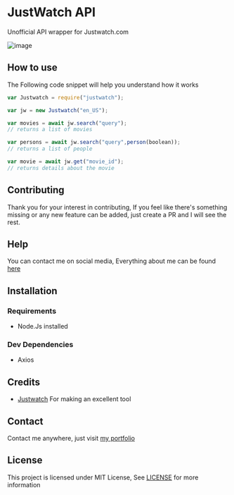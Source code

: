# JustWatch API
Unofficial API wrapper for Justwatch.com  
  
![image](https://user-images.githubusercontent.com/17960677/97101621-013bd980-16c5-11eb-8758-3a7b28fe9829.png)

## How to use
The Following code snippet will help you understand how it works  
```js
var Justwatch = require("justwatch");

var jw = new Justwatch("en_US");

var movies = await jw.search("query");
// returns a list of movies

var persons = await jw.search("query",person(boolean));
// returns a list of people

var movie = await jw.get("movie_id");
// returns details about the movie
```

## Contributing

Thank you for your interest in contributing, If you feel like there's something missing or any new feature can be added, just create a PR and I will see the rest.

## Help

You can contact me on social media, Everything about me can be found [here](https://theabbie.github.io)

## Installation

### Requirements

* Node.Js installed

### Dev Dependencies

* Axios

## Credits

* [Justwatch](https://justwatch.com) For making an excellent tool

## Contact

Contact me anywhere, just visit [my portfolio](https://theabbie.github.io)

## License

This project is licensed under MIT License, See [LICENSE](/LICENSE) for more information


